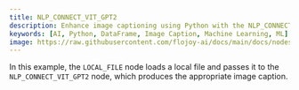 ```yaml
---
title: NLP_CONNECT_VIT_GPT2
description: Enhance image captioning using Python with the NLP_CONNECT_VIT_GPT2 node that captions an input image and produces an output string wrapped in a dataframe.
keywords: [AI, Python, DataFrame, Image Caption, Machine Learning, ML]
image: https://raw.githubusercontent.com/flojoy-ai/docs/main/docs/nodes/AI_ML/IMAGE_CAPTIONING/NLP_CONNECT_VIT_GPT2/examples/EX1/output.jpeg
---
```


In this example, the `LOCAL_FILE` node loads a local file and passes it to the `NLP_CONNECT_VIT_GPT2` node, which produces the appropriate image caption.
